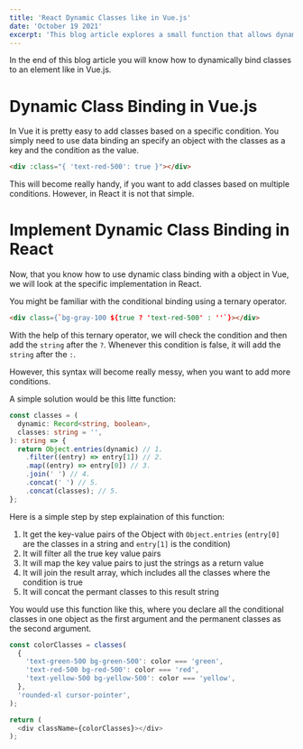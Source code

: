 ```yaml
---
title: 'React Dynamic Classes like in Vue.js'
date: 'October 19 2021'
excerpt: 'This blog article explores a small function that allows dynamic class binding like in Vue.js'
---
```


In the end of this blog article you will know how to dynamically bind classes to an element like in Vue.js.

# Dynamic Class Binding in Vue.js

In Vue it is pretty easy to add classes based on a specific condition.
You simply need to use data binding an specify an object with the classes as a key and the condition as the value.

```html
<div :class="{ 'text-red-500': true }"></div>
```

This will become really handy, if you want to add classes based on multiple conditions.
However, in React it is not that simple.

# Implement Dynamic Class Binding in React

Now, that you know how to use dynamic class binding with a object in Vue, we will look at the specific implementation in React.

You might be familiar with the conditional binding using a ternary operator.

```html
<div class={`bg-gray-100 ${true ? 'text-red-500' : ''`}></div>
```

With the help of this ternary operator, we will check the condition and then add the `string` after the `?`.
Whenever this condition is false, it will add the `string` after the `:`.

However, this syntax will become really messy, when you want to add more conditions.

A simple solution would be this litte function:

```ts
const classes = (
  dynamic: Record<string, boolean>,
  classes: string = '',
): string => {
  return Object.entries(dynamic) // 1.
    .filter((entry) => entry[1]) // 2.
    .map((entry) => entry[0]) // 3.
    .join(' ') // 4.
    .concat(' ') // 5.
    .concat(classes); // 5.
};
```

Here is a simple step by step explaination of this function:
1. It get the key-value pairs of the Object with `Object.entries` (`entry[0]` are the classes in a string and `entry[1]` is the condition)
2. It will filter all the true key value pairs
3. It will map the key value pairs to just the strings as a return value
4. It will join the result array, which includes all the classes where the condition is true
5. It will concat the permant classes to this result string

You would use this function like this, where you declare all the conditional classes in one object as the first argument and the permanent classes as the second argument.

```ts
const colorClasses = classes(
  {
    'text-green-500 bg-green-500': color === 'green',
    'text-red-500 bg-red-500': color === 'red',
    'text-yellow-500 bg-yellow-500': color === 'yellow',
  },
  'rounded-xl cursor-pointer',
);

return (
  <div className={colorClasses}></div>
);
```
